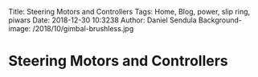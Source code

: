 Title: Steering Motors and Controllers
Tags: Home, Blog, power, slip ring, piwars
Date: 2018-12-30 10:3238
Author: Daniel Sendula
Background-image: /2018/10/gimbal-brushless.jpg

# Steering Motors and Controllers


